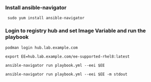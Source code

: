 
### Install ansible-navigator 

`` 
sudo yum install ansible-navigator 
``

### Login to registry hub and set Image Variable and run the playbook 

``
podman login hub.lab.example.com
``

``
export EE=hub.lab.example.com/ee-supported-rhel8:latest
``

``
ansible-navigator run playbook.yml --eei $EE
``

``
ansible-navigator run playbook.yml --eei $EE -m stdout
``